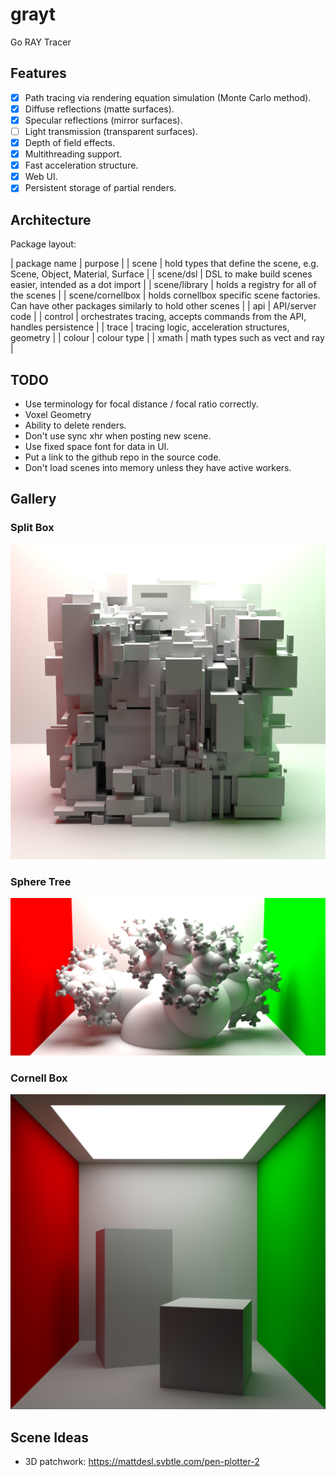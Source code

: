 # grayt

Go RAY Tracer

## Features

- [X] Path tracing via rendering equation simulation (Monte Carlo method).
- [X] Diffuse reflections (matte surfaces).
- [X] Specular reflections (mirror surfaces).
- [ ] Light transmission (transparent surfaces).
- [X] Depth of field effects.
- [X] Multithreading support.
- [X] Fast acceleration structure.
- [X] Web UI.
- [X] Persistent storage of partial renders.

## Architecture

Package layout:

| package name     | purpose                                                                                           |
| scene            | hold types that define the scene, e.g. Scene, Object, Material, Surface                           |
| scene/dsl        | DSL to make build scenes easier, intended as a dot import                                         |
| scene/library    | holds a registry for all of the scenes                                                            |
| scene/cornellbox | holds cornellbox specific scene factories. Can have other packages similarly to hold other scenes |
| api              | API/server code                                                                                   |
| control          | orchestrates tracing, accepts commands from the API, handles persistence                          |
| trace            | tracing logic, acceleration structures, geometry                                                  |
| colour           | colour type                                                                                       |
| xmath            | math types such as vect and ray                                                                   |


## TODO

- Use terminology for focal distance / focal ratio correctly.
- Voxel Geometry
- Ability to delete renders.
- Don't use sync xhr when posting new scene.
- Use fixed space font for data in UI.
- Put a link to the github repo in the source code.
- Don't load scenes into memory unless they have active workers.

## Gallery

### Split Box

![Split Box](/gallery/splitbox[KQRdZO3e8KI]_1024x1024_q100000.png)

### Sphere Tree

![Sphere Tree](/gallery/sphere_tree[T35GCh3Lpj4]_1024x512_q100000.png)

### Cornell Box

![Cornell Box](/gallery/out_q100000.png)

## Scene Ideas

- 3D patchwork: https://mattdesl.svbtle.com/pen-plotter-2
